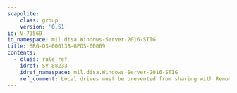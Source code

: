 ```yaml
---
scapolite:
    class: group
    version: '0.51'
id: V-73569
id_namespace: mil.disa.Windows-Server-2016-STIG
title: SRG-OS-000138-GPOS-00069
contents:
  - class: rule_ref
    idref: SV-88233
    idref_namespace: mil.disa.Windows-Server-2016-STIG
    ref_comment: Local drives must be prevented from sharing with Remote Des ...
---
```


